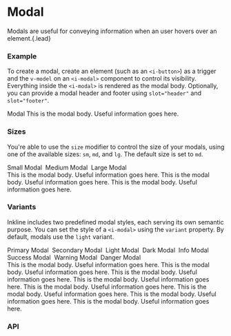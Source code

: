 # Modal
Modals are useful for conveying information when an user hovers over an element.{.lead}

### Example
To create a modal, create an element (such as an `<i-button>`) as a trigger and the `v-model` on an `<i-modal>` component to control its visibility. Everything inside the `<i-modal>` is rendered as the modal body. Optionally, you can provide a modal header and footer using `slot="header"` and `slot="footer"`.

<i-code-preview title="Modal Example" link="https://github.com/inkline/inkline/tree/master/src/components/Modal">

<div>
    <i-button @click="showModal=true">Modal</i-button>
    <i-modal v-model="showModal">
        <template slot="header">Modal Header</template>
        This is the modal body. Useful information goes here.
        <template slot="footer">Modal Footer</template>
    </i-modal>
</div>

<template slot="html">

~~~html
<i-button @click="visible = true">Modal</i-button>
<i-modal v-model="visible">
    <template slot="header">Modal Header</template>
    This is the modal body. Useful information goes here.
    <template slot="footer">Modal Footer</template>
</i-modal>
~~~

</template>
<template slot="js">

~~~js
export default {
  data () {
    return {
      visible: false
    };
  }
}
~~~

</template>
</i-code-preview>

### Sizes
You're able to use the `size` modifier to control the size of your modals, using one of the available sizes: `sm`, `md`, and `lg`. 
The default size is set to `md`.

<i-code-preview title="Modal Sizes" link="https://github.com/inkline/inkline/tree/master/src/components/Modal">

<div>
    <i-button @click="showModalSm = true">Small Modal</i-button>&nbsp;
    <i-button @click="showModalMd = true">Medium Modal</i-button>&nbsp;
    <i-button @click="showModalLg = true">Large Modal</i-button>
</div>

<i-modal v-model="showModalSm" size="sm">
    <template slot="header">Modal Header</template>
    This is the modal body. Useful information goes here.
    <template slot="footer">Modal Footer</template>
</i-modal>

<i-modal v-model="showModalMd" size="md">
    <template slot="header">Modal Header</template>
    This is the modal body. Useful information goes here.
    <template slot="footer">Modal Footer</template>
</i-modal>

<i-modal v-model="showModalLg" size="lg">
    <template slot="header">Modal Header</template>
    This is the modal body. Useful information goes here.
    <template slot="footer">Modal Footer</template>
</i-modal>

<template slot="html">

~~~html
<i-button @click="visible = true">Small Modal</i-button>
<i-modal v-model="visible" size="sm">
    <template slot="header">Modal Header</template>
    This is the modal body. Useful information goes here.
    <template slot="footer">Modal Footer</template>
</i-modal>
~~~
~~~html
<i-button @click="visible = true">Medium Modal</i-button>
<i-modal v-model="visible" size="md">
    <template slot="header">Modal Header</template>
    This is the modal body. Useful information goes here.
    <template slot="footer">Modal Footer</template>
</i-modal>
~~~
~~~html
<i-button @click="visible = true">Large Modal</i-button>
<i-modal v-model="visible" size="lg">
    <template slot="header">Modal Header</template>
    This is the modal body. Useful information goes here.
    <template slot="footer">Modal Footer</template>
</i-modal>
~~~

</template>
<template slot="js">

~~~js
export default {
  data () {
    return {
      visible: false
    };
  }
}
~~~

</template>
</i-code-preview>

### Variants
Inkline includes two predefined modal styles, each serving its own semantic purpose. You can set the style of a `<i-modal>` using the `variant` property. By default, modals use the `light` variant.

<i-code-preview title="Modal Variants" link="https://github.com/inkline/inkline/tree/master/src/components/Modal">

<div>
    <i-button variant="primary" @click="showModalPrimary = true">Primary Modal</i-button>&nbsp;
    <i-button variant="secondary" @click="showModalSecondary = true">Secondary Modal</i-button>&nbsp;
    <i-button variant="light" @click="showModalLight = true">Light Modal</i-button>&nbsp;
    <i-button variant="dark" @click="showModalDark = true">Dark Modal</i-button>&nbsp;
    <i-button variant="info" @click="showModalInfo = true">Info Modal</i-button>&nbsp;
    <i-button variant="success" @click="showModalSuccess = true">Success Modal</i-button>&nbsp;
    <i-button variant="warning" @click="showModalWarning = true">Warning Modal</i-button>&nbsp;
    <i-button variant="danger" @click="showModalDanger = true">Danger Modal</i-button>
</div>

<i-modal variant="primary" v-model="showModalPrimary">
    <template slot="header">Modal Header</template>
    This is the modal body. Useful information goes here.
    <template slot="footer">Modal Footer</template>
</i-modal>

<i-modal variant="secondary" v-model="showModalSecondary">
    <template slot="header">Modal Header</template>
    This is the modal body. Useful information goes here.
    <template slot="footer">Modal Footer</template>
</i-modal>

<i-modal variant="light" v-model="showModalLight">
    <template slot="header">Modal Header</template>
    This is the modal body. Useful information goes here.
    <template slot="footer">Modal Footer</template>
</i-modal>

<i-modal variant="dark" v-model="showModalDark">
    <template slot="header">Modal Header</template>
    This is the modal body. Useful information goes here.
    <template slot="footer">Modal Footer</template>
</i-modal>

<i-modal variant="info" v-model="showModalInfo">
    <template slot="header">Modal Header</template>
    This is the modal body. Useful information goes here.
    <template slot="footer">Modal Footer</template>
</i-modal>

<i-modal variant="success" v-model="showModalSuccess">
    <template slot="header">Modal Header</template>
    This is the modal body. Useful information goes here.
    <template slot="footer">Modal Footer</template>
</i-modal>

<i-modal variant="warning" v-model="showModalWarning">
    <template slot="header">Modal Header</template>
    This is the modal body. Useful information goes here.
    <template slot="footer">Modal Footer</template>
</i-modal>

<i-modal variant="danger" v-model="showModalDanger">
    <template slot="header">Modal Header</template>
    This is the modal body. Useful information goes here.
    <template slot="footer">Modal Footer</template>
</i-modal>

<template slot="html">

~~~html
<i-button variant="primary" @click="visible = true">Primary Modal</i-button>
<i-modal variant="primary" v-model="visible">
    <template slot="header">Modal Header</template>
    This is the modal body. Useful information goes here.
    <template slot="footer">Modal Footer</template>
</i-modal>
~~~
~~~html
<i-button variant="secondary" @click="visible = true">Secondary Modal</i-button>
<i-modal variant="secondary" v-model="visible">
    <template slot="header">Modal Header</template>
    This is the modal body. Useful information goes here.
    <template slot="footer">Modal Footer</template>
</i-modal>
~~~
~~~html
<i-button variant="light" @click="visible = true">Light Modal</i-button>
<i-modal variant="light" v-model="visible">
    <template slot="header">Modal Header</template>
    This is the modal body. Useful information goes here.
    <template slot="footer">Modal Footer</template>
</i-modal>
~~~
~~~html
<i-button variant="dark" @click="visible = true">Dark Modal</i-button>
<i-modal variant="dark" v-model="visible">
    <template slot="header">Modal Header</template>
    This is the modal body. Useful information goes here.
    <template slot="footer">Modal Footer</template>
</i-modal>
~~~
~~~html
<i-button variant="info" @click="visible = true">Info Modal</i-button>
<i-modal variant="info" v-model="visible">
    <template slot="header">Modal Header</template>
    This is the modal body. Useful information goes here.
    <template slot="footer">Modal Footer</template>
</i-modal>
~~~
~~~html
<i-button variant="success" @click="visible = true">Success Modal</i-button>
<i-modal variant="success" v-model="visible">
    <template slot="header">Modal Header</template>
    This is the modal body. Useful information goes here.
    <template slot="footer">Modal Footer</template>
</i-modal>
~~~
~~~html
<i-button variant="warning" @click="visible = true">Warning Modal</i-button>
<i-modal variant="warning" v-model="visible">
    <template slot="header">Modal Header</template>
    This is the modal body. Useful information goes here.
    <template slot="footer">Modal Footer</template>
</i-modal>
~~~
~~~html
<i-button variant="danger" @click="visible = true">Danger Modal</i-button>
<i-modal variant="danger" v-model="visible">
    <template slot="header">Modal Header</template>
    This is the modal body. Useful information goes here.
    <template slot="footer">Modal Footer</template>
</i-modal>
~~~

</template>
<template slot="js">

~~~js
export default {
  data () {
    return {
      visible: false
    };
  }
}
~~~

</template>
</i-code-preview>


### API

<i-api-preview title="Modal API" markup="i-modal" expanded link="https://github.com/inkline/inkline/tree/master/src/components/Modal">
    <template slot="props">
        <table class="table -bordered">
            <thead>
                <tr>
                    <th>Property</th>
                    <th>Description</th>
                    <th>Type</th>
                    <th>Accepted</th>
                    <th>Default</th>
                </tr>
            </thead>
            <tbody>
                <tr>
                    <td>closeOnPressEscape</td>
                    <td>Sets whether to hide the modal component when pressing escape.</td>
                    <td><code>Boolean</code></td>
                    <td><code>true</code>, <code>false</code></td>
                    <td><code>true</code></td>
                </tr>
                <tr>
                    <td>value</td>
                    <td>Sets the visibility of the modal component.</td>
                    <td><code>Boolean</code></td>
                    <td><code>true</code>, <code>false</code></td>
                    <td><code>false</code></td>
                </tr>
                <tr>
                    <td>transition</td>
                    <td>Sets the transition of the modal component.</td>
                    <td><code>String</code></td>
                    <td>
                        <code>fade-in-transition</code>, 
                        <code>fade-in-linear-transition</code>, 
                        <code>zoom-in-top-transition</code>, 
                        <code>zoom-in-bottom-transition</code>, 
                        <code>zoom-in-center-transition</code>, 
                        <code>zoom-in-left-transition</code>,
                        <code>zoom-in-right-transition</code>
                    </td>
                    <td><code>zoom-in-center-transition</code></td>
                </tr>
            </tbody>
        </table>
    </template>
    <template slot="slots">
        <table class="table -bordered _margin-bottom-0">
            <thead>
                <tr>
                    <th>Name</th>
                    <th>Description</th>
                </tr>
            </thead>
            <tbody>
                <tr>
                    <td>default</td>
                    <td>Slot for modal default content.</td>
                </tr>
                <tr>
                    <td>header</td>
                    <td>Slot for modal header content.</td>
                </tr>
                <tr>
                    <td>footer</td>
                    <td>Slot for modal footer content.</td>
                </tr>
            </tbody>
        </table>
    </template>
    <template slot="events">
        <table class="table -bordered _margin-bottom-0">
            <thead>
                <tr>
                    <th>Name</th>
                    <th>Description</th>
                    <th>Prototype</th>
                </tr>
            </thead>
            <tbody>
                <tr>
                    <td>input</td>
                    <td>Emitted when visibility changes.</td>
                    <td><code>(visible: Boolean) => {}</code></td>
                </tr>
                <tr>
                    <td>show</td>
                    <td>Emitted when modal is shown.</td>
                    <td><code>(instance: VueComponent) => {}</code></td>
                </tr>
                <tr>
                    <td>hide</td>
                    <td>Emitted when modal is hidden.</td>
                    <td><code>(instance: VueComponent) => {}</code></td>
                </tr>
            </tbody>
        </table>
    </template>
</i-api-preview>
